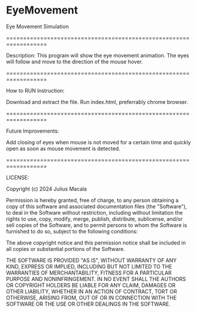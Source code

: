 # EyeMovement
Eye Movement Simulation

==================================================================

Description: This program will show the eye movement animation. The eyes will follow and move to the direction of the mouse hover.

==================================================================

How to RUN Instruction:

Download and extract the file. Run index.html, preferrably chrome browser.

==================================================================

Future Improvements:

Add closing of eyes when mouse is not moved for a certain time and quickly open as soon as mouse movement is detected.

==================================================================

LICENSE:

Copyright (c) 2024 Julius Macala

Permission is hereby granted, free of charge, to any person obtaining a copy of this software and associated documentation files (the "Software"), to deal in the Software without restriction, including without limitation the rights to use, copy, modify, merge, publish, distribute, sublicense, and/or sell copies of the Software, and to permit persons to whom the Software is furnished to do so, subject to the following conditions:

The above copyright notice and this permission notice shall be included in all copies or substantial portions of the Software.

THE SOFTWARE IS PROVIDED "AS IS", WITHOUT WARRANTY OF ANY KIND, EXPRESS OR IMPLIED, INCLUDING BUT NOT LIMITED TO THE WARRANTIES OF MERCHANTABILITY, FITNESS FOR A PARTICULAR PURPOSE AND NONINFRINGEMENT. IN NO EVENT SHALL THE AUTHORS OR COPYRIGHT HOLDERS BE LIABLE FOR ANY CLAIM, DAMAGES OR OTHER LIABILITY, WHETHER IN AN ACTION OF CONTRACT, TORT OR OTHERWISE, ARISING FROM, OUT OF OR IN CONNECTION WITH THE SOFTWARE OR THE USE OR OTHER DEALINGS IN THE SOFTWARE.
